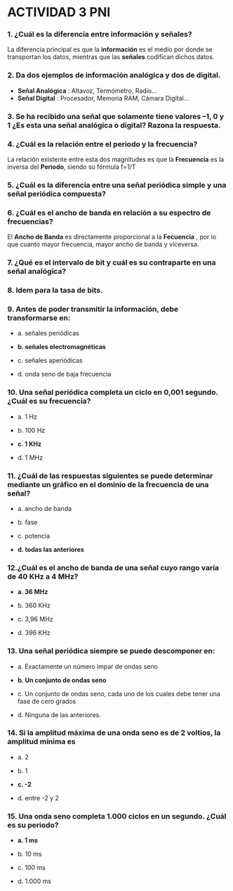 # ACTIVIDAD 3 PNI

### 1. ¿Cuál es la diferencia entre información y señales?
La diferencia principal es que la __información__ es el medio por donde 
se transportan los datos, mientras que las __señales__ codifican dichos datos. 

### 2. Da dos ejemplos de información analógica y dos de digital.
- __Señal Analógica__ : Altavoz, Termómetro, Radio...
- __Señal Digital__ : Procesador, Memoria RAM, Cámara Digital...

### 3. Se ha recibido una señal que solamente tiene valores –1, 0 y 1 ¿Es esta una señal analógica o digital? Razona la respuesta.


### 4. ¿Cuál es la relación entre el periodo y la frecuencia?
La relación existente entre esta dos magnitudes es que la __Frecuencia__ es 
la inversa del __Periodo__, siendo su fórmula f=1/T

### 5. ¿Cuál es la diferencia entre una señal periódica simple y una señal periódica compuesta?


### 6. ¿Cuál es el ancho de banda en relación a su espectro de frecuencias?
El __Ancho de Banda__ es directamente proporcional a la __Fecuencia__ , por lo que
cuanto mayor frecuencia, mayor ancho de banda y viceversa. 

### 7. ¿Qué es el intervalo de bit y cuál es su contraparte en una señal analógica?


### 8. Idem para la tasa de bits.


### 9. Antes de poder transmitir la información, debe transformarse en:

- a. señales periódicas

- __b. señales electromagnéticas__

- c. señales aperiódicas

- d. onda seno de baja frecuencia

### 10. Una señal periódica completa un ciclo en 0,001 segundo. ¿Cuál es su frecuencia?

- a. 1 Hz

- b. 100 Hz 

- __c. 1 KHz__ 

- d. 1 MHz


### 11. ¿Cuál de las respuestas siguientes se puede determinar mediante un gráfico en el dominio de la frecuencia de una señal?

- a. ancho de banda

- b. fase

- c. potencia

- __d. todas las anteriores__

### 12.¿Cuál es el ancho de banda de una señal cuyo rango varía de 40 KHz a 4 MHz?

- __a. 36 MHz__ 

- b. 360 KHz 

- c. 3,96 MHz 

- d. 396 KHz

### 13. Una señal periódica siempre se puede descomponer en:

- a. Exactamente un número impar de ondas seno

- __b. Un conjunto de ondas seno__

- c. Un conjunto de ondas seno, cada uno de los cuales debe tener una fase de cero grados

- d. Ninguna de las anteriores.

### 14. Si la amplitud máxima de una onda seno es de 2 voltios, la amplitud mínima es

- a. 2

- b. 1

- __c. -2__

- d. entre -2 y 2

### 15. Una onda seno completa 1.000 ciclos en un segundo. ¿Cuál es su periodo?

- __a. 1 ms__

- b. 10 ms

- c. 100 ms 

- d. 1.000 ms
